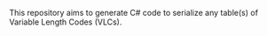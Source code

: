 This repository aims to generate C# code to serialize any table(s) of Variable Length Codes (VLCs).
